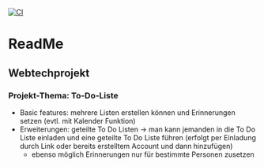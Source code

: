 [![CI](https://github.com/DangKhanhLe/webtechprojekt/actions/workflows/tests.yml/badge.svg)](https://github.com/DangKhanhLe/webtechprojekt/actions/workflows/tests.yml)

# ReadMe

## Webtechprojekt

### Projekt-Thema: To-Do-Liste
- Basic features: mehrere Listen erstellen können und Erinnerungen setzen (evtl. mit Kalender Funktion)
- Erweiterungen: geteilte To Do Listen -> man kann jemanden in die To Do Liste einladen und eine geteilte To Do Liste führen (erfolgt per Einladung durch Link oder bereits erstelltem Account und dann hinzufügen)
  - ebenso möglich Erinnerungen nur für bestimmte Personen zusetzen